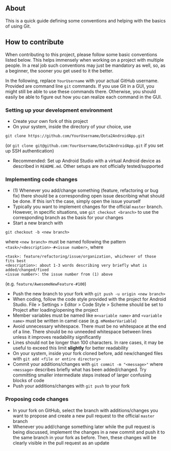 ## About

This is a quick guide defining some conventions and helping with the basics of using Git.

## How to contribute

When contributing to this project, please follow some basic conventions listed below. This helps immensely when working on a project with multiple people. In a real job such conventions may just be mandatory as well, so, as a beginner, the sooner you get used to it the better.

In the following, replace `YourUsername` with your actual GitHub username. Provided are command line `git` commands. If you use Git in a GUI, you might still be able to use these commands there. Otherwise, you should easily be able to figure out how you can realize each command in the GUI.

### Setting up your development environment

- Create your own fork of this project
- On your system, inside the directory of your choice, use
```
git clone https://github.com/YourUsername/Dota2AndroidApp.git
```
(or `git clone git@github.com:YourUsername/Dota2AndroidApp.git` if you set up SSH authentication)
- Recommended: Set up Android Studio with a virtual Android device as described in `README.md`. Other setups are not officially tested/supported

### Implementing code changes

- (1) Whenever you add/change something (feature, refactoring or bug fix) there should be a corresponding open issue describing what should be done. If this isn't the case, simply open the issue yourself
- Typically you want to implement changes for the official `master` branch. However, in specific situations, use `git checkout <branch>` to use the corresponding branch as the basis for your changes
- Start a new branch with
```
git checkout -b <new branch>
```
where `<new branch>` must be named following the pattern `<task>/<description>-#<issue number>`, where
```
<task>: feature/refactoring/issue/organization, whichever of those fits best
<description>: about 1-3 words describing very briefly what is added/changed/fixed
<issue number>: the issue number from (1) above
```
(e.g. `feature/AwesomeNewFeature-#100`)
- Push the new branch to your fork with `git push -u origin <new branch>`
- When coding, follow the code style provided with the project for Android Studio. File > Settings > Editor > Code Style > Scheme should be set to Project after loading/opening the project
- Member variables must be named like `m<variable name>` and `<variable name>` must be written in camel case (e.g. `mMemberVariable`)
- Avoid unnecessary whitespace. There must be no whitespace at the end of a line. There should be no unneeded whitespace between lines unless it improves readability significantly
- Lines should not be longer than 100 characters. In rare cases, it may be useful to exceed this limit **slightly** for better readability
- On your system, inside your fork cloned before, add new/changed files with `git add <file or entire directory>`
- Commit your additions/changes with `git commit -m "<message>"` where `<message>` describes briefly what has been added/changed. Try committing smaller intermediate steps instead of larger confusing blocks of code
- Push your additions/changes with `git push` to your fork

### Proposing code changes

- In your fork on GitHub, select the branch with additions/changes you want to propose and create a new pull request to the official `master` branch
- Whenever you add/change something later while the pull request is being discussed, implement the changes in a new commit and push it to the same branch in your fork as before. Then, these changes will be clearly visible in the pull request as an update
